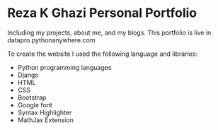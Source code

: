 # Reza K Ghazi Personal Portfolio
 Including my projects, about me, and my blogs. This portfolio is live in datapro.pythonanywhere.com

To create the website I used the following language and libraries:
- Python programming languages
- Django
- HTML
- CSS
- Bootstrap
- Google font
- Syntax Highlighter
- MathJax Extension
